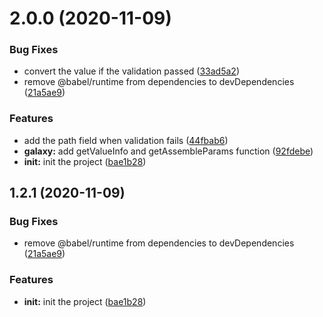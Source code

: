 # 2.0.0 (2020-11-09)


### Bug Fixes

* convert the value if the validation passed ([33ad5a2](https://github.com/yangJianWeb/galaxy-validator/commit/33ad5a287e8c8b30dff01a315407224b094cfa80))
* remove @babel/runtime from dependencies to devDependencies ([21a5ae9](https://github.com/yangJianWeb/galaxy-validator/commit/21a5ae9558705c8b84035999d50e40d5fbb2cf9d))


### Features

* add the path field when validation fails ([44fbab6](https://github.com/yangJianWeb/galaxy-validator/commit/44fbab6e3ec90cd6a303b9ffcee260be4cdf1fca))
* **galaxy:** add getValueInfo and getAssembleParams function ([92fdebe](https://github.com/yangJianWeb/galaxy-validator/commit/92fdebee52150026204a90e323f2cea7a961186e))
* **init:** init the project ([bae1b28](https://github.com/yangJianWeb/galaxy-validator/commit/bae1b283389fadca6defc48b8e7a67bf1b7dfbcd))



## 1.2.1 (2020-11-09)


### Bug Fixes

* remove @babel/runtime from dependencies to devDependencies ([21a5ae9](https://github.com/yangJianWeb/galaxy-validator/commit/21a5ae9558705c8b84035999d50e40d5fbb2cf9d))


### Features

* **init:** init the project ([bae1b28](https://github.com/yangJianWeb/galaxy-validator/commit/bae1b283389fadca6defc48b8e7a67bf1b7dfbcd))



